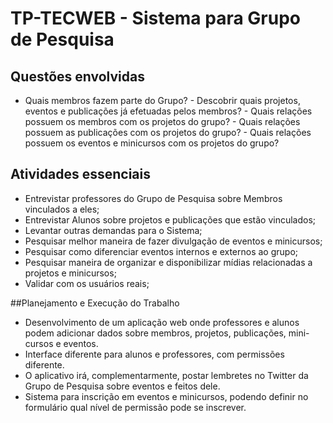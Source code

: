 # TP-TECWEB - Sistema para Grupo de Pesquisa

## Questões envolvidas

- Quais membros fazem parte do Grupo?
-​ Descobrir quais projetos, eventos e publicações já efetuadas pelos membros?
-​ Quais relações possuem os membros com os projetos do grupo?
-​ Quais relações possuem as publicações com os projetos do grupo?
-​ Quais relações possuem os eventos e minicursos com os projetos do grupo?

## Atividades essenciais

- Entrevistar professores do Grupo de Pesquisa sobre Membros vinculados a eles;
- Entrevistar Alunos sobre projetos e publicações que estão vinculados;
- Levantar outras demandas para o Sistema;
- Pesquisar melhor maneira de fazer divulgação de eventos e minicursos;
- Pesquisar como diferenciar eventos internos e externos ao grupo;
- Pesquisar maneira de organizar e disponibilizar mídias relacionadas a projetos e minicursos;
- Validar com os usuários reais;

##Planejamento e Execução do Trabalho

- Desenvolvimento de um aplicação web onde professores e alunos podem adicionar
dados sobre membros, projetos, publicações, mini-cursos e eventos.
- Interface diferente para alunos e professores, com permissões diferente.
- O aplicativo irá, complementarmente, postar lembretes no Twitter da Grupo de
Pesquisa sobre eventos e feitos dele.
- Sistema para inscrição em eventos e minicursos, podendo definir no formulário qual
nível de permissão pode se inscrever.



